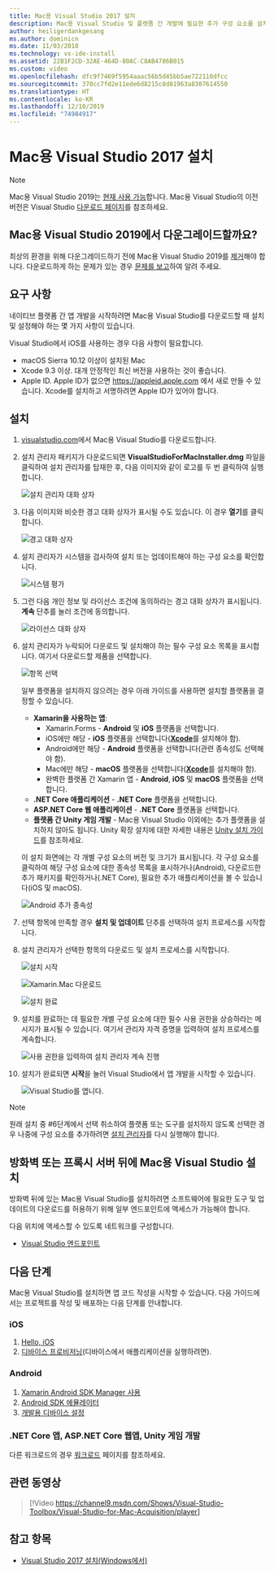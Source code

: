 ```yaml
---
title: Mac용 Visual Studio 2017 설치
description: Mac용 Visual Studio 및 플랫폼 간 개발에 필요한 추가 구성 요소를 설치하는 방법에 대한 지침입니다.
author: heiligerdankgesang
ms.author: dominicn
ms.date: 11/03/2018
ms.technology: vs-ide-install
ms.assetid: 22B1F2CD-32AE-464D-80AC-C8AB4786B015
ms.custom: video
ms.openlocfilehash: dfc9f7469f5954aaac56b5d45bb5ae722110dfcc
ms.sourcegitcommit: 370cc7fd2e11ede6d8215c8d81963a8307614550
ms.translationtype: HT
ms.contentlocale: ko-KR
ms.lasthandoff: 12/10/2019
ms.locfileid: "74984917"
---
```

# <a name="install-visual-studio-2017-for-mac"></a>Mac용 Visual Studio 2017 설치

> [!NOTE]
> Mac용 Visual Studio 2019는 [현재 사용 가능](installation.md?view=vsmac-2019)합니다. Mac용 Visual Studio의 이전 버전은 Visual Studio [다운로드 페이지](https://my.visualstudio.com/Downloads?q=Visual%20Studio%202017%20for%20Mac)를 참조하세요.

## <a name="downgrading-from-visual-studio-2019-for-mac"></a>Mac용 Visual Studio 2019에서 다운그레이드할까요?

최상의 환경을 위해 다운그레이드하기 전에 Mac용 Visual Studio 2019를 [제거](uninstall.md)해야 합니다. 다운로드하게 하는 문제가 있는 경우 [문제를 보고](report-a-problem.md)하여 알려 주세요.
 
## <a name="requirements"></a>요구 사항

네이티브 플랫폼 간 앱 개발을 시작하려면 Mac용 Visual Studio를 다운로드할 때 설치 및 설정해야 하는 몇 가지 사항이 있습니다.

Visual Studio에서 iOS를 사용하는 경우 다음 사항이 필요합니다.

- macOS Sierra 10.12 이상이 설치된 Mac
- Xcode 9.3 이상. 대개 안정적인 최신 버전을 사용하는 것이 좋습니다.
- Apple ID. Apple ID가 없으면 https://appleid.apple.com 에서 새로 만들 수 있습니다. Xcode를 설치하고 서명하려면 Apple ID가 있어야 합니다.

## <a name="install"></a>설치

1. [visualstudio.com](https://my.visualstudio.com/Downloads?q=Visual%20Studio%202017%20for%20Mac)에서 Mac용 Visual Studio를 다운로드합니다.

2. 설치 관리자 패키지가 다운로드되면 **VisualStudioForMacInstaller.dmg** 파일을 클릭하여 설치 관리자를 탑재한 후, 다음 이미지와 같이 로고를 두 번 클릭하여 실행합니다.

   ![설치 관리자 대화 상자](media/installer-image1.png)

3. 다음 이미지와 비슷한 경고 대화 상자가 표시될 수도 있습니다. 이 경우 **열기**를 클릭합니다.

   ![경고 대화 상자](media/installer-image2.png)

4. 설치 관리자가 시스템을 검사하여 설치 또는 업데이트해야 하는 구성 요소를 확인합니다.

   ![시스템 평가](media/installer-image3.png)

5. 그런 다음 개인 정보 및 라이선스 조건에 동의하라는 경고 대화 상자가 표시됩니다. **계속** 단추를 눌러 조건에 동의합니다.

   ![라이선스 대화 상자](media/installer-image4.png)

6. 설치 관리자가 누락되어 다운로드 및 설치해야 하는 필수 구성 요소 목록을 표시합니다. 여기서 다운로드할 제품을 선택합니다.

   ![항목 선택](media/installer-image5.png)

   일부 플랫폼을 설치하지 않으려는 경우 아래 가이드를 사용하면 설치할 플랫폼을 결정할 수 있습니다.

   * **Xamarin을 사용하는 앱**:
      - Xamarin.Forms - **Android** 및 **iOS** 플랫폼을 선택합니다.
      - iOS에만 해당 - **iOS** 플랫폼을 선택합니다([**Xcode**](https://developer.apple.com/xcode/)를 설치해야 함).
      - Android에만 해당 - **Android** 플랫폼을 선택합니다(관련 종속성도 선택해야 함).
      - Mac에만 해당 - **macOS** 플랫폼을 선택합니다([**Xcode**](https://developer.apple.com/xcode/)를 설치해야 함).
      - 완벽한 플랫폼 간 Xamarin 앱 - **Android**, **iOS** 및 **macOS** 플랫폼을 선택합니다.
   * **.NET Core 애플리케이션** - **.NET Core** 플랫폼을 선택합니다.
   * **ASP.NET Core 웹 애플리케이션** - **.NET Core** 플랫폼을 선택합니다.
   * **플랫폼 간 Unity 게임 개발** - Mac용 Visual Studio 이외에는 추가 플랫폼을 설치하지 않아도 됩니다. Unity 확장 설치에 대한 자세한 내용은 [Unity 설치 가이드](/visualstudio/mac/setup-vsmac-tools-unity)를 참조하세요.

   이 설치 화면에는 각 개별 구성 요소의 버전 및 크기가 표시됩니다. 각 구성 요소를 클릭하여 해당 구성 요소에 대한 종속성 목록을 표시하거나(Android), 다운로드한 추가 패키지를 확인하거나(.NET Core), 필요한 추가 애플리케이션을 볼 수 있습니다(iOS 및 macOS).

   ![Android 추가 종속성](media/installer-image6.png)

7. 선택 항목에 만족할 경우 **설치 및 업데이트** 단추를 선택하여 설치 프로세스를 시작합니다.

8. 설치 관리자가 선택한 항목의 다운로드 및 설치 프로세스를 시작합니다.

   ![설치 시작](media/installer-image7.png)

   ![Xamarin.Mac 다운로드](media/installer-image8.png)

   ![설치 완료](media/installer-image9.png)

9. 설치를 완료하는 데 필요한 개별 구성 요소에 대한 필수 사용 권한을 상승하라는 메시지가 표시될 수 있습니다. 여기서 관리자 자격 증명을 입력하여 설치 프로세스를 계속합니다.

   ![사용 권한을 입력하여 설치 관리자 계속 진행](media/installer-image10.png)

10. 설치가 완료되면 **시작**을 눌러 Visual Studio에서 앱 개발을 시작할 수 있습니다.

    ![Visual Studio를 엽니다.](media/installer-image11.png)

> [!NOTE]
> 원래 설치 중 #6단계에서 선택 취소하여 플랫폼 또는 도구를 설치하지 않도록 선택한 경우 나중에 구성 요소를 추가하려면 [설치 관리자](https://visualstudio.microsoft.com/vs/)를 다시 실행해야 합니다.

## <a name="install-visual-studio-for-mac-behind-a-firewall-or-proxy-server"></a>방화벽 또는 프록시 서버 뒤에 Mac용 Visual Studio 설치

방화벽 뒤에 있는 Mac용 Visual Studio를 설치하려면 소프트웨어에 필요한 도구 및 업데이트의 다운로드를 허용하기 위해 일부 엔드포인트에 액세스가 가능해야 합니다.

다음 위치에 액세스할 수 있도록 네트워크를 구성합니다.

- [Visual Studio 엔드포인트](/visualstudio/install/install-visual-studio-behind-a-firewall-or-proxy-server)

## <a name="next-steps"></a>다음 단계

Mac용 Visual Studio를 설치하면 앱 코드 작성을 시작할 수 있습니다. 다음 가이드에서는 프로젝트를 작성 및 배포하는 다음 단계를 안내합니다.

### <a name="ios"></a>iOS

1. [Hello, iOS](https://developer.xamarin.com/guides/ios/getting_started/hello,_iOS/)
2. [디바이스 프로비저닝](https://developer.xamarin.com/guides/ios/getting_started/installation/device_provisioning)(디바이스에서 애플리케이션을 실행하려면).

### <a name="android"></a>Android

1. [Xamarin Android SDK Manager 사용](https://developer.xamarin.com/guides/android/getting_started/installation/android-sdk/?ide=xs)
2. [Android SDK 에뮬레이터](https://developer.xamarin.com/guides/android/getting_started/installation/android-emulator/)
4. [개발용 디바이스 설정](https://developer.xamarin.com/guides/android/getting_started/installation/set_up_device_for_development/)

### <a name="net-core-apps-aspnet-core-web-apps-unity-game-development"></a>.NET Core 앱, ASP.NET Core 웹앱, Unity 게임 개발

다른 워크로드의 경우 [워크로드](/visualstudio/mac/workloads) 페이지를 참조하세요.

## <a name="related-video"></a>관련 동영상

> [!Video https://channel9.msdn.com/Shows/Visual-Studio-Toolbox/Visual-Studio-for-Mac-Acquisition/player]

## <a name="see-also"></a>참고 항목

- [Visual Studio 2017 설치(Windows에서)](/visualstudio/install/install-visual-studio)
